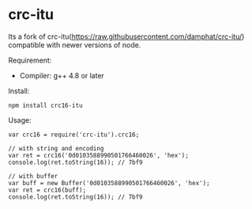 crc-itu
=======
Its a fork of crc-itu(https://raw.githubusercontent.com/damphat/crc-itu/) compatible with newer versions of node.

Requirement:
- Compiler: g++ 4.8 or later

Install:

```
npm install crc16-itu
```

Usage:

```
var crc16 = require('crc-itu').crc16;

// with string and encoding
var ret = crc16('0d0103588990501766460026', 'hex');
console.log(ret.toString(16)); // 7bf9

// with buffer
var buff = new Buffer('0d0103588990501766460026', 'hex');
var ret = crc16(buff);
console.log(ret.toString(16)); // 7bf9
